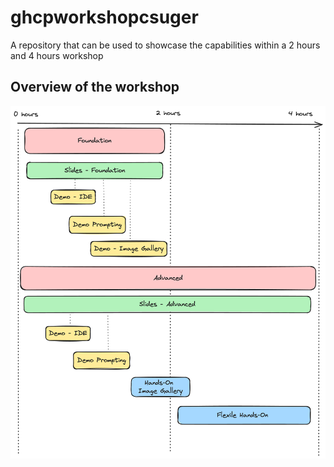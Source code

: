 # ghcpworkshopcsuger

A repository that can be used to showcase the capabilities within a 2 hours and 4 hours workshop

## Overview of the workshop


![](images/Workshop_Overview.png)
